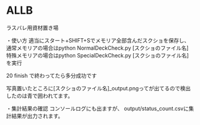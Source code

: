 # ALLB
ラスバレ用資材置き場

・使い方
適当にスタート+SHIFT+Sでメモリア全部含んだスクショを保存し、
通常メモリアの場合はpython NormalDeckCheck.py [スクショのファイル名]
特殊メモリアの場合はpython SpecialDeckCheck.py [スクショのファイル名]
を実行

20
finish
で終わってたら多分成功です

写真置いたところに[スクショのファイル名]_output.pngってが出てるので検出したのは青で囲われてます。

・集計結果の確認
コンソールログにも出ますが、
output/status_count.csvに集計結果が出力されます。
